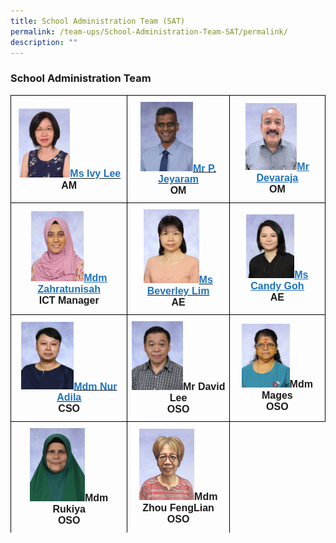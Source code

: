```yaml
---
title: School Administration Team (SAT)
permalink: /team-ups/School-Administration-Team-SAT/permalink/
description: ""
---
```

### **School Administration Team**
<style type="text/css">
.tg  {border-collapse:collapse;border-spacing:0;}
.tg td{border-color:black;border-style:solid;border-width:1px;font-family:Arial, sans-serif;font-size:16px;
  overflow:hidden;padding:10px 5px;word-break:normal;}
.tg th{border-color:black;border-style:solid;border-width:1px;font-family:Arial, sans-serif;font-size:14px;
  font-weight:normal;overflow:hidden;padding:10px 5px;word-break:normal;}
.tg .tg-f4yw{background-color:#FFF;text-align:center;vertical-align:middle}
.tg .tg-vgmr{background-color:#;text-align:center;vertical-align:middle}
</style>
<table class="tg">
<thead>
			<tr><td colspan="2" class="tg-vgmr"><img style="width:48%" src="/images/Our%20Team%20UPS/SAT/Ivy%20Lee.png"><span style="font-weight:bold"><span style="font-weight:bold"><a rel="noopener noreferrer" target="_blank" href="mailto:Ivy_LEE@schools.gov.sg"><span style="text-decoration;color:#1E73BE;background-color:transparent">Ms Ivy Lee</span></a><br>AM</span></span></td><td colspan="2" class="tg-vgmr"><img style="width:55%" src="/images/Our%20Team%20UPS/SAT/mr%20palani%20jeyaram.jpg"><span style="font-weight:bold"><span style="font-weight:bold"><a rel="noopener noreferrer" target="_blank" href="mailto:Palani_Velu_jeyaram@schools.gov.sg"><span style="text-decoration;color:#1E73BE;background-color:transparent">Mr P. Jeyaram</span></a><br>OM
		 </span></span></td><td colspan="2" class="tg-vgmr"><img style="width:58%" src="/images/Our%20Team%20UPS/SAT/Mr%20Deva.png"><span style="font-weight:bold"><a rel="noopener noreferrer" target="_blank" href="mailto:Devaraja_Vinayagam@schools.gov.sg"><span style="text-decoration:underline;color:#1E73BE;background-color:transparent">Mr Devaraja</span></a><br>OM
			</span></td></tr><tr>
				<td colspan="2" class="tg-vgmr"><img style="width:48%" src="/images/Our%20Team%20UPS/SAT/ms%20zahratunisah%20binte%20abdul%20jabbar.jpg"><span style="font-weight:bold"><a rel="noopener noreferrer" target="_blank" href="mailto:zahratunisah_a_jabbar@schools.gov.sg"><span style="text-decoration:underline;color:#1E73BE;background-color:transparent">Mdm Zahratunisah</span></a><br>ICT Manager</span></td><td colspan="2" class="tg-vgmr"><img style="width:58%" src="/images/Our%20Team%20UPS/SAT/mdm%20beverley%20lim%20hoo%20kee.jpg"><span style="font-weight:bold"><span style="font-weight:bold"><a rel="noopener noreferrer" target="_blank" href="mailto:lim_hoo_kee@schools.gov.sg"><span style="text-decoration;color:#1E73BE;background-color:transparent">Ms Beverley Lim</span></a><br>AE
		 </span></span></td><td colspan="2" class="tg-vgmr"><img style="width:54%" src="/images/Our%20Team%20UPS/SAT/ms%20candy%20goh.jpg"><span style="font-weight:bold"><a rel="noopener noreferrer" target="_blank" href="mailto:Goh_MING_HUI@schools.gov.sg"><span style="text-decoration:underline;color:#1E73BE;background-color:transparent">Ms Candy Goh</span></a><br>AE
		</span></td></tr><tr>
				<td colspan="2" class="tg-vgmr"><img style="width:48%" src="/images/Our%20Team%20UPS/SAT/Adila.jpg"><span style="font-weight:bold"><span style="font-weight:bold"><a rel="noopener noreferrer" target="_blank" href="mailto:Nur_adila_Kamarudin@schools.gov.sg"><span style="text-decoration;color:#1E73BE;background-color:transparent">Mdm Nur Adila</span></a><br>CSO
					</span></span></td><td colspan="2" class="tg-vgmr"><img style="width:54%" src="/images/Our%20Team%20UPS/SAT/mr%20david%20lee.jpg"><span style="font-weight:bold">Mr David Lee<br>OSO
	</span></td><td colspan="2" class="tg-vgmr"><img style="width:54%" src="/images/Our%20Team%20UPS/SAT/mdm%20raman%20mageswari%20(mdm%20mages).jpg"><span style="font-weight:bold">Mdm Mages<br>OSO
					</span></td></tr><tr>
						<td colspan="2" class="tg-vgmr"><img style="width:50%" src="/images/Our%20Team%20UPS/SAT/mdm%20rukiya.jpg"><span style="font-weight:bold">Mdm Rukiya<br>OSO
		 </span></td><td colspan="2" class="tg-vgmr"><img style="width:58%" src="/images/Our%20Team%20UPS/SAT/Fenglian%20(OSO).png"><span style="font-weight:bold">Mdm Zhou FengLian<br>OSO
		</span></td>
			</tr><tr></tr></thead></table>